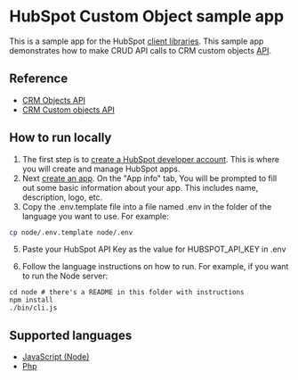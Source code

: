 # HubSpot Custom Object sample app

This is a sample app for the HubSpot [client libraries](https://developers.hubspot.com/docs/api/overview). This sample app demonstrates how to make CRUD API calls to CRM custom objects [API](https://developers.hubspot.com/docs/api/crm/crm-custom-objects).

## Reference

- [CRM Objects API ](https://developers.hubspot.com/docs/api/crm/understanding-the-crm)
- [CRM Custom objects API ](https://developers.hubspot.com/docs/api/crm/crm-custom-objects)

## How to run locally

1. The first step is to [create a HubSpot developer account](https://developers.hubspot.com/docs/api/developer-tools-overview). This is where you will create and manage HubSpot apps.
2. Next [create an app](https://developers.hubspot.com/docs/api/creating-an-app). On the "App info" tab, You will be prompted to fill out some basic information about your app. This includes name, description, logo, etc.
3. Copy the .env.template file into a file named .env in the folder of the language you want to use. For example:

```bash
cp node/.env.template node/.env
```

5. Paste your HubSpot API Key as the value for HUBSPOT_API_KEY in .env

6. Follow the language instructions on how to run. For example, if you want to run the Node server:

```
cd node # there's a README in this folder with instructions
npm install
./bin/cli.js
```

## Supported languages

* [JavaScript (Node)](node/README.md)
* [Php](php/README.md)
